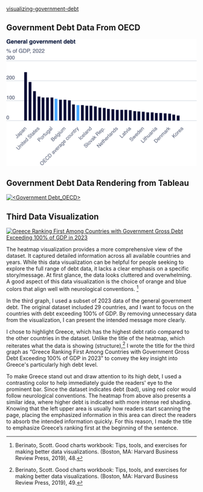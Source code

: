 [visualizing-government-debt](https://diliu-cmu.github.io/liu-portfolio/)


## Government Debt Data From OECD
![chart_1](https://github.com/diliu-cmu/liu-portfolio/blob/main/export-2024-11-02T15_11_58.944Z.png?raw=true)

## Government Debt Data Rendering from Tableau


<div class='tableauPlaceholder' id='viz1730745153159' style='position: relative'><noscript><a href='#'><img alt='&lt;Government Debt_OECD&gt; ' src='https:&#47;&#47;public.tableau.com&#47;static&#47;images&#47;OE&#47;OECD_112_DiLiu&#47;Sheet1&#47;1_rss.png' style='border: none' /></a></noscript><object class='tableauViz'  style='display:none;'><param name='host_url' value='https%3A%2F%2Fpublic.tableau.com%2F' /> <param name='embed_code_version' value='3' /> <param name='site_root' value='' /><param name='name' value='OECD_112_DiLiu&#47;Sheet1' /><param name='tabs' value='no' /><param name='toolbar' value='yes' /><param name='static_image' value='https:&#47;&#47;public.tableau.com&#47;static&#47;images&#47;OE&#47;OECD_112_DiLiu&#47;Sheet1&#47;1.png' /> <param name='animate_transition' value='yes' /><param name='display_static_image' value='yes' /><param name='display_spinner' value='yes' /><param name='display_overlay' value='yes' /><param name='display_count' value='yes' /><param name='language' value='en-US' /><param name='filter' value='publish=yes' /><param name='ignore_sticky_session' value='yes' /></object></div>               
<script type='text/javascript'>                  
   var divElement = document.getElementById('viz1730745153159');
   var vizElement = divElement.getElementsByTagName('object')[0]; 
   vizElement.style.width='100%';vizElement.style.height=(divElement.offsetWidth*0.75)+'px';  
   var scriptElement = document.createElement('script'); 
   scriptElement.src = 'https://public.tableau.com/javascripts/api/viz_v1.js';  
   vizElement.parentNode.insertBefore(scriptElement, vizElement);  
</script>


## Third Data Visualization 
 
 <div class='tableauPlaceholder' id='viz1730759916115' style='position: relative'><noscript><a href='#'><img alt='Greece Ranking First Among Countries with Government Gross Debt Exceeding 100% of GDP in 2023 ' src='https:&#47;&#47;public.tableau.com&#47;static&#47;images&#47;Ba&#47;Barchart1_DiLiu&#47;Sheet3&#47;1_rss.png' style='border: none' /></a></noscript><object class='tableauViz'  style='display:none;'><param name='host_url' value='https%3A%2F%2Fpublic.tableau.com%2F' /> <param name='embed_code_version' value='3' /> <param name='site_root' value='' /><param name='name' value='Barchart1_DiLiu&#47;Sheet3' /><param name='tabs' value='no' /><param name='toolbar' value='yes' /><param name='static_image' value='https:&#47;&#47;public.tableau.com&#47;static&#47;images&#47;Ba&#47;Barchart1_DiLiu&#47;Sheet3&#47;1.png' /> <param name='animate_transition' value='yes' /><param name='display_static_image' value='yes' /><param name='display_spinner' value='yes' /><param name='display_overlay' value='yes' /><param name='display_count' value='yes' /><param name='language' value='en-US' /><param name='filter' value='publish=yes' /></object></div>               
 <script type='text/javascript'>       
    var divElement = document.getElementById('viz1730759916115');      
    var vizElement = divElement.getElementsByTagName('object')[0];          
    vizElement.style.width='100%';vizElement.style.height=(divElement.offsetWidth*0.75)+'px';      
    var scriptElement = document.createElement('script');              
    scriptElement.src = 'https://public.tableau.com/javascripts/api/viz_v1.js';                   
    vizElement.parentNode.insertBefore(scriptElement, vizElement);       
 </script>

 
The heatmap visualization provides a more comprehensive view of the dataset. It captured detailed information across all available countries and years. While this data visualization can be helpful for people seeking to explore the full range of debt data, it lacks a clear emphasis on a specific story/message. At first glance, the data looks cluttered and overwhelming. A good aspect of this data visualization is the choice of orange and blue colors that align well with neurological conventions. [^1]

In the third graph, I used a subset of 2023 data of the general government debt. The original dataset included 29 countries, and I want to focus on the countries with debt exceeding 100% of GDP. By removing unnecessary data from the visualization, I can present the intended message more clearly. 

I chose to highlight Greece, which has the highest debt ratio compared to the other countries in the dataset. Unlike the title of the heatmap, which reiterates what the data is showing (structure),[^2] I wrote the title for the third graph as “Greece Ranking First Among Countries with Government Gross Debt Exceeding 100% of GDP in 2023” to convey the key insight into Greece's particularly high debt level. 

To make Greece stand out and draw attention to its high debt, I used a contrasting color to help immediately guide the readers' eye to the prominent bar. Since the dataset indicates debt (bad), using red color would follow neurological conventions. The heatmap from above also presents a similar idea, where higher debt is indicated with more intense red shading. Knowing that the left upper area is usually how readers start scanning the page, placing the emphasized information in this area can direct the readers to absorb the intended information quickly. For this reason, I made the title to emphasize Greece’s ranking first at the beginning of the sentence.

[^1]:Berinato, Scott. Good charts workbook: Tips, tools, and exercises for making better data visualizations. (Boston, MA: Harvard Business Review Press, 2019), 48.

[^2]:Berinato, Scott. Good charts workbook: Tips, tools, and exercises for making better data visualizations. (Boston, MA: Harvard Business Review Press, 2019), 49.
